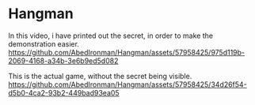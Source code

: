 # Hangman

In this video, i have printed out the secret, in order to make the demonstration easier.
https://github.com/AbedIronman/Hangman/assets/57958425/975d119b-2069-4168-a34b-3e6b9ed5d082


This is the actual game, without the secret being visible.
https://github.com/AbedIronman/Hangman/assets/57958425/34d26f54-d5b0-4ca2-93b2-449bad93ea05

